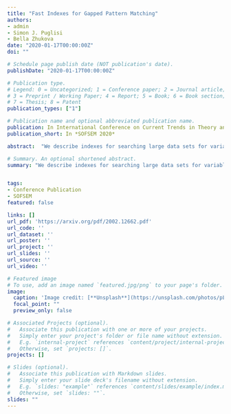 ```yaml
---
title: "Fast Indexes for Gapped Pattern Matching"
authors:
- admin
- Simon J. Puglisi
- Bella Zhukova
date: "2020-01-17T00:00:00Z"
doi: ""

# Schedule page publish date (NOT publication's date).
publishDate: "2020-01-17T00:00:00Z"

# Publication type.
# Legend: 0 = Uncategorized; 1 = Conference paper; 2 = Journal article;
# 3 = Preprint / Working Paper; 4 = Report; 5 = Book; 6 = Book section;
# 7 = Thesis; 8 = Patent
publication_types: ["1"]

# Publication name and optional abbreviated publication name.
publication: In International Conference on Current Trends in Theory and Practice of Informatics, *SOFSEM 2020*
publication_short: In *SOFSEM 2020*

abstract:  "We describe indexes for searching large data sets for variable-length-gapped (VLG) patterns. VLG patterns are composed of two or more subpatterns, between each adjacent pair of which is a gap-constraint specifying upper and lower bounds on the distance allowed between subpatterns. VLG patterns have numerous applications in computational biology (motif search), information retrieval (e.g., for language models, snippet generation, machine translation) and capture a useful subclass of the regular expressions commonly used in practice for searching source code. Our best approach provides search speeds several times faster than prior art across a broad range of patterns and texts."

# Summary. An optional shortened abstract.
summary: "We describe indexes for searching large data sets for variable-length-gapped (VLG) patterns. Our best approach provides search speeds several times faster than prior art across a broad range of patterns and texts."


tags:
- Conference Publication
- SOFSEM
featured: false

links: []
url_pdf: 'https://arxiv.org/pdf/2002.12662.pdf'
url_code: ''
url_dataset: ''
url_poster: ''
url_project: ''
url_slides: ''
url_source: ''
url_video: ''

# Featured image
# To use, add an image named `featured.jpg/png` to your page's folder.
image:
  caption: 'Image credit: [**Unsplash**](https://unsplash.com/photos/pLCdAaMFLTE)'
  focal_point: ""
  preview_only: false

# Associated Projects (optional).
#   Associate this publication with one or more of your projects.
#   Simply enter your project's folder or file name without extension.
#   E.g. `internal-project` references `content/project/internal-project/index.md`.
#   Otherwise, set `projects: []`.
projects: []

# Slides (optional).
#   Associate this publication with Markdown slides.
#   Simply enter your slide deck's filename without extension.
#   E.g. `slides: "example"` references `content/slides/example/index.md`.
#   Otherwise, set `slides: ""`.
slides: ""
---
```

